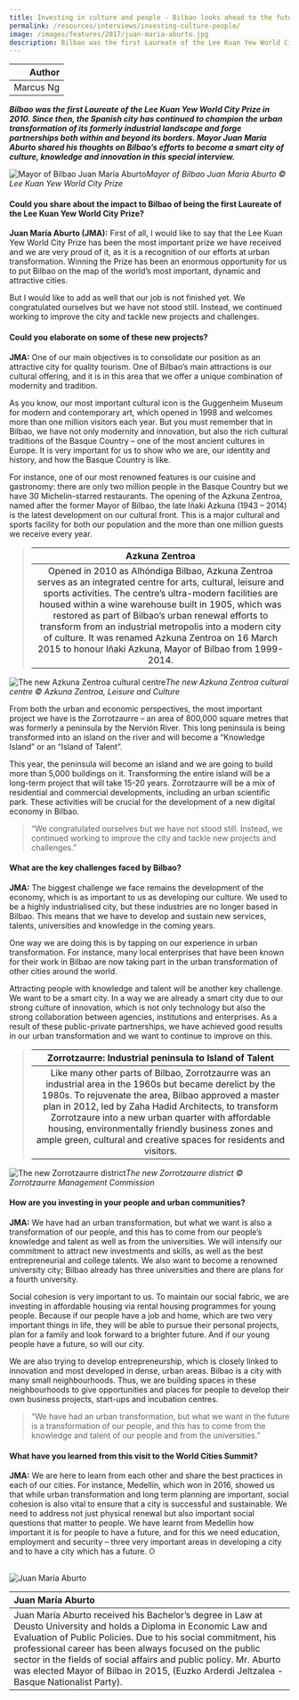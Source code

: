 ```yaml
---
title: Investing in culture and people - Bilbao looks ahead to the future
permalink: /resources/interviews/investing-culture-people/
image: /images/features/2017/juan-maria-aburto.jpg
description: Bilbao was the first Laureate of the Lee Kuan Yew World City Prize in 2010. Since then, the Spanish city has continued to champion the urban transformation of its formerly industrial landscape and forge partnerships both within and beyond its borders. Mayor Juan María Aburto shared his thoughts on Bilbao’s efforts to become a smart city of culture, knowledge and innovation in this special interview.
---
```


| Author |
|---:|
| Marcus Ng |

***Bilbao was the first Laureate of the Lee Kuan Yew World City Prize in 2010. Since then, the Spanish city has continued to champion the urban transformation of its formerly industrial landscape and forge partnerships both within and beyond its borders. Mayor Juan María Aburto shared his thoughts on Bilbao’s efforts to become a smart city of culture, knowledge and innovation in this special interview.***

![Mayor of Bilbao Juan María Aburto](/images/features/2017/juan-maria-aburto.jpg/)*Mayor of Bilbao Juan María Aburto © Lee Kuan Yew World City Prize*

#### **Could you share about the impact to Bilbao of being the first Laureate of the Lee Kuan Yew World City Prize?**

**Juan María Aburto (JMA):** First of all, I would like to say that the Lee Kuan Yew World City Prize has been the most important prize we have received and we are very proud of it, as it is a recognition of our efforts at urban transformation. Winning the Prize has been an enormous opportunity for us to put Bilbao on the map of the world’s most important, dynamic and attractive cities.

But I would like to add as well that our job is not finished yet. We congratulated ourselves but we have not stood still. Instead, we continued working to improve the city and tackle new projects and challenges.

#### **Could you elaborate on some of these new projects?**

**JMA:** One of our main objectives is to consolidate our position as an attractive city for quality tourism. One of Bilbao’s main attractions is our cultural offering, and it is in this area that we offer a unique combination of modernity and tradition.

As you know, our most important cultural icon is the Guggenheim Museum for modern and contemporary art, which opened in 1998 and welcomes more than one million visitors each year. But you must remember that in Bilbao, we have not only modernity and innovation, but also the rich cultural traditions of the Basque Country – one of the most ancient cultures in Europe. It is very important for us to show who we are, our identity and history, and how the Basque Country is like.

For instance, one of our most renowned features is our cuisine and gastronomy: there are only two million people in the Basque Country but we have 30 Michelin-starred restaurants. The opening of the Azkuna Zentroa, named after the former Mayor of Bilbao, the late Iñaki Azkuna (1943 – 2014) is the latest development on our cultural front. This is a major cultural and sports facility for both our population and the more than one million guests we receive every year.

> | **Azkuna Zentroa** |
> |:---:|
> | Opened in 2010 as Alhóndiga Bilbao, Azkuna Zentroa serves as an integrated centre for arts, cultural, leisure and sports activities. The centre’s ultra-modern facilities are housed within a wine warehouse built in 1905, which was restored as part of Bilbao’s urban renewal efforts to transform from an industrial metropolis into a modern city of culture. It was renamed Azkuna Zentroa on 16 March 2015 to honour Iñaki Azkuna, Mayor of Bilbao from 1999-2014. |

![The new Azkuna Zentroa cultural centre](/images/features/2017/azkuna-zentroa.jpg/)*The new Azkuna Zentroa cultural centre © Azkuna Zentroa, Leisure and Culture*

From both the urban and economic perspectives, the most important project we have is the Zorrotzaurre – an area of 800,000 square metres that was formerly a peninsula by the Nervión River. This long peninsula is being transformed into an island on the river and will become a “Knowledge Island” or an “Island of Talent”.

This year, the peninsula will become an island and we are going to build more than 5,000 buildings on it. Transforming the entire island will be a long-term project that will take 15-20 years. Zorrotzaurre will be a mix of residential and commercial developments, including an urban scientific park. These activities will be crucial for the development of a new digital economy in Bilbao.

> “We congratulated ourselves but we have not stood still. Instead, we continued working to improve the city and tackle new projects and challenges.”

#### **What are the key challenges faced by Bilbao?**

**JMA:** The biggest challenge we face remains the development of the economy, which is as important to us as developing our culture. We used to be a highly industrialised city, but these industries are no longer based in Bilbao. This means that we have to develop and sustain new services, talents, universities and knowledge in the coming years.

One way we are doing this is by tapping on our experience in urban transformation. For instance, many local enterprises that have been known for their work in Bilbao are now taking part in the urban transformation of other cities around the world.

Attracting people with knowledge and talent will be another key challenge. We want to be a smart city. In a way we are already a smart city due to our strong culture of innovation, which is not only technology but also the strong collaboration between agencies, institutions and enterprises. As a result of these public-private partnerships, we have achieved good results in our urban transformation and we want to continue to improve on this.

> | **Zorrotzaurre: Industrial peninsula to Island of Talent** |
> |:---:|
> | Like many other parts of Bilbao, Zorrotzaurre was an industrial area in the 1960s but became derelict by the 1980s. To rejuvenate the area, Bilbao approved a master plan in 2012, led by Zaha Hadid Architects, to transform Zorrotzaure into a new urban quarter with affordable housing, environmentally friendly business zones and ample green, cultural and creative spaces for residents and visitors. |

![The new Zorrotzaurre district](/images/features/2017/zorrotzaurre.jpg/)*The new Zorrotzaurre district © Zorrotzaurre Management Commission*

#### **How are you investing in your people and urban communities?**

**JMA:** We have had an urban transformation, but what we want is also a transformation of our people, and this has to come from our people’s knowledge and talent as well as from the universities. We will intensify our commitment to attract new investments and skills, as well as the best entrepreneurial and college talents. We also want to become a renowned university city; Bilbao already has three universities and there are plans for a fourth university.

Social cohesion is very important to us. To maintain our social fabric, we are investing in affordable housing via rental housing programmes for young people. Because if our people have a job and home, which are two very important things in life, they will be able to pursue their personal projects, plan for a family and look forward to a brighter future. And if our young people have a future, so will our city.

We are also trying to develop entrepreneurship, which is closely linked to innovation and most developed in dense, urban areas. Bilbao is a city with many small neighbourhoods. Thus, we are building spaces in these neighbourhoods to give opportunities and places for people to develop their own business projects, start-ups and incubation centres.

> “We have had an urban transformation, but what we want in the future is a transformation of our people, and this has to come from the knowledge and talent of our people and from the universities.”

#### **What have you learned from this visit to the World Cities Summit?**

**JMA:** We are here to learn from each other and share the best practices in each of our cities. For instance, Medellín, which won in 2016, showed us that while urban transformation and long term planning are important, social cohesion is also vital to ensure that a city is successful and sustainable. We need to address not just physical renewal but also important social questions that matter to people. We have learnt from Medellín how important it is for people to have a future, and for this we need education, employment and security – three very important areas in developing a city and to have a city which has a future. **<font color="#967942">O</font>** 

<br>

<div style="width:150px"><img src="/images/features/2017/juan-maria-aburto2.png" alt="Juan María Aburto" /></div>

| **Juan María Aburto** |
|:---|
| Juan María Aburto received his Bachelor’s degree in Law at Deusto University and holds a Diploma in Economic Law and Evaluation of Public Policies. Due to his social commitment, his professional career has been always focused on the public sector in the fields of social affairs and public policy. Mr. Aburto was elected Mayor of Bilbao in 2015, (Euzko Arderdi Jeltzalea - Basque Nationalist Party). |
